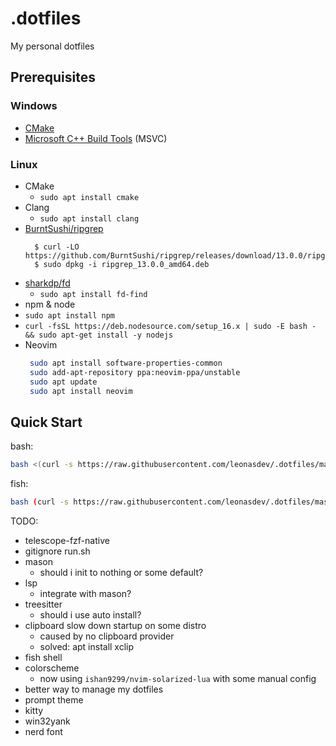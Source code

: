 # .dotfiles
My personal dotfiles

## Prerequisites
### Windows
- [CMake](https://cmake.org/download/)
- [Microsoft C++ Build Tools](https://visualstudio.microsoft.com/zh-hant/downloads/#build-tools-for-visual-studio-2022) (MSVC)

### Linux
- CMake
  - `sudo apt install cmake`
- Clang
  - `sudo apt install clang`
- [BurntSushi/ripgrep](https://github.com/BurntSushi/ripgrep#installation)
  ```
    $ curl -LO https://github.com/BurntSushi/ripgrep/releases/download/13.0.0/ripgrep_13.0.0_amd64.deb
    $ sudo dpkg -i ripgrep_13.0.0_amd64.deb
  ```
- [sharkdp/fd](https://github.com/sharkdp/fd#installation)
  - `sudo apt install fd-find`
- npm & node
 - `sudo apt install npm`
 - `curl -fsSL https://deb.nodesource.com/setup_16.x | sudo -E bash - && sudo apt-get install -y nodejs`
- Neovim
   ```bash
    sudo apt install software-properties-common
    sudo add-apt-repository ppa:neovim-ppa/unstable
    sudo apt update
    sudo apt install neovim
   ```

## Quick Start
bash:
```bash
bash <(curl -s https://raw.githubusercontent.com/leonasdev/.dotfiles/master/run.sh)
```
fish:
```bash
bash (curl -s https://raw.githubusercontent.com/leonasdev/.dotfiles/master/run.sh | psub)
```

TODO:
- telescope-fzf-native
- gitignore run.sh
- mason
  - should i init to nothing or some default?
- lsp
  - integrate with mason?
- treesitter
  - should i use auto install?
- clipboard slow down startup on some distro
  - caused by no clipboard provider
  - solved: apt install xclip
- fish shell
- colorscheme
  - now using `ishan9299/nvim-solarized-lua` with some manual config
- better way to manage my dotfiles
- prompt theme
- kitty
- win32yank
- nerd font
